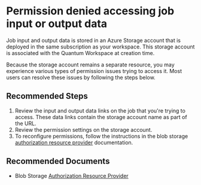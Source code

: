 <properties
  pagetitle="Permission denied accessing job input or output data&#xD;"
  service=""
  resource=""
  ms.author="dasto"
  selfhelptype="Generic"
  supporttopicids="32740185"
  resourcetags=""
  productpesids="17040"
  cloudenvironments="public,fairfax,usnat,ussec"
  articleid="fb537b37-04bb-4743-ba94-fcb198ae57dd"
  ownershipid="Azure_Quantum" />
# Permission denied accessing job input or output data

Job input and output data is stored in an Azure Storage account that is deployed in the same subscription as your workspace. This storage account is associated with the Quantum Workspace at creation time.

Because the storage account remains a separate resource, you may experience various types of permission issues trying to access it. Most users can resolve these issues by following the steps below.

## **Recommended Steps**

1. Review the input and output data links on the job that you're trying to access. These data links contain the storage account name as part of the URL.
2. Review the permission settings on the storage account.
3. To reconfigure permissions, follow the instructions in the blob storage [authorization resource provider](https://docs.microsoft.com/azure/storage/common/authorization-resource-provider?#assign-management-permissions-with-azure-role-based-access-control-azure-rbac) documentation.

## **Recommended Documents**

* Blob Storage [Authorization Resource Provider](https://docs.microsoft.com/azure/storage/common/authorization-resource-provider?#assign-management-permissions-with-azure-role-based-access-control-azure-rbac)